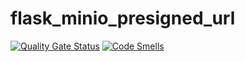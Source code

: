 # flask_minio_presigned_url

[![Quality Gate Status](https://sonarcloud.io/api/project_badges/measure?project=sycured_flask_minio_presigned_url&metric=alert_status)](https://sonarcloud.io/dashboard?id=sycured_flask_minio_presigned_url)
[![Code Smells](https://sonarcloud.io/api/project_badges/measure?project=sycured_flask_minio_presigned_url&metric=code_smells)](https://sonarcloud.io/dashboard?id=sycured_flask_minio_presigned_url)

